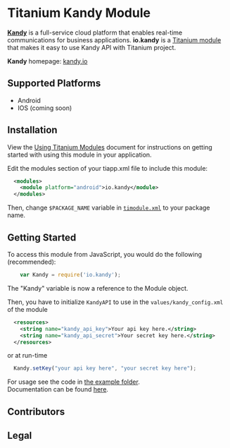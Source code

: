 # Titanium Kandy Module

[**Kandy**](http://www.kandy.io/) is a full-service cloud platform that enables real-time communications for business applications. **io.kandy** is a [Titanium module](http://www.appcelerator.com/) that makes it easy to use Kandy API with Titanium project.

**Kandy** homepage: [kandy.io](http://www.kandy.io/)

## Supported Platforms
- Android
- IOS (coming soon)

## Installation
View the [Using Titanium Modules](http://docs.appcelerator.com/titanium/latest/#!/guide/Using_Titanium_Modules) document for instructions on getting started with using this module in your application.

Edit the modules section of your tiapp.xml file to include this module:
```xml
  <modules>
    <module platform="android">io.kandy</module>
  </modules>
```
Then, change `$PACKAGE_NAME` variable in [`timodule.xml`](android/timodule.xml) to your package name.

## Getting Started
To access this module from JavaScript, you would do the following (recommended):

```js
	var Kandy = require('io.kandy');
```

The "Kandy" variable is now a reference to the Module object.

Then, you have to initialize `KandyAPI` to use in the `values/kandy_config.xml` of the module
```xml
  <resources>
    <string name="kandy_api_key">Your api key here.</string>
    <string name="kandy_api_secret">Your secret key here.</string>
  </resources>
```
or at run-time
```js
  Kandy.setKey("your api key here", "your secret key here");
```

For usage see the code in [the example folder](example/).   
Documentation can be found [here](documentation/).

## Contributors

## Legal